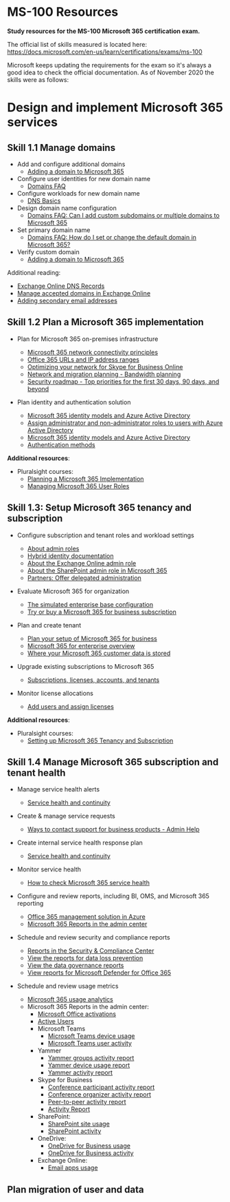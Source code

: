 # MS-100 Resources
**Study resources for the MS-100 Microsoft 365 certification exam.**

The official list of skills measured is located here: https://docs.microsoft.com/en-us/learn/certifications/exams/ms-100

Microsoft keeps updating the requirements for the exam so it's always a good idea to check the official documentation. 
As of November 2020 the skills were as follows:


# Design and implement Microsoft 365 services
## Skill 1.1 Manage domains
- Add and configure additional domains
  - [Adding a domain to Microsoft 365](https://docs.microsoft.com/office365/admin/setup/add-domain?view=o365-worldwide)
- Configure user identities for new domain name
  - [Domains FAQ](https://docs.microsoft.com/en-us/microsoft-365/admin/setup/domains-faq?view=o365-worldwide)
- Configure workloads for new domain name
  - [DNS Basics](https://docs.microsoft.com/en-au/microsoft-365/admin/get-help-with-domains/dns-basics?view=o365-worldwide)
- Design domain name configuration
  - [Domains FAQ: Can I add custom subdomains or multiple domains to Microsoft 365](https://docs.microsoft.com/en-us/microsoft-365/admin/setup/domains-faq?view=o365-worldwide#can-i-add-custom-subdomains-or-multiple-domains-to-microsoft-365)
- Set primary domain name
  - [Domains FAQ: How do I set or change the default domain in Microsoft 365?](https://docs.microsoft.com/en-us/microsoft-365/admin/setup/domains-faq?view=o365-worldwide#how-do-i-set-or-change-the-default-domain-in-microsoft-365)
- Verify custom domain
  - [Adding a domain to Microsoft 365](https://docs.microsoft.com/en-us/microsoft-365/admin/setup/add-domain?view=o365-worldwide)

 Additional reading:
 - [Exchange Online DNS Records](https://docs.microsoft.com/en-us/microsoft-365/enterprise/external-domain-name-system-records?view=o365-worldwide)
 - [Manage accepted domains in Exchange Online](https://docs.microsoft.com/en-us/exchange/mail-flow-best-practices/manage-accepted-domains/manage-accepted-domains)
 - [Adding secondary email addresses](https://docs.microsoft.com/en-us/Exchange/recipients/user-mailboxes/email-addresses?view=exchserver-2019)
 

 
## Skill 1.2 Plan a Microsoft 365 implementation
- Plan for Microsoft 365 on-premises infrastructure
  - [Microsoft 365 network connectivity principles](https://docs.microsoft.com/en-us/microsoft-365/enterprise/microsoft-365-network-connectivity-principles?view=o365-worldwide#new-office-365-endpoint-categories)
  - [Office 365 URLs and IP address ranges](https://docs.microsoft.com/en-us/microsoft-365/enterprise/urls-and-ip-address-ranges?view=o365-worldwide)
  - [Optimizing your network for Skype for Business Online](https://docs.microsoft.com/en-us/SkypeForBusiness/optimizing-your-network/optimizing-your-network?view=o365-worldwide)
  - [Network and migration planning - Bandwidth planning](https://docs.microsoft.com/en-us/microsoft-365/enterprise/network-and-migration-planning?view=o365-worldwide)
  - [Security roadmap - Top priorities for the first 30 days, 90 days, and beyond](https://docs.microsoft.com/en-us/microsoft-365/security/office-365-security/security-roadmap?view=o365-worldwide)
  
- Plan identity and authentication solution
  - [Microsoft 365 identity models and Azure Active Directory](https://docs.microsoft.com/en-us/microsoft-365/enterprise/about-microsoft-365-identity?view=o365-worldwide)
  - [Assign administrator and non-administrator roles to users with Azure Active Directory](https://docs.microsoft.com/en-us/azure/active-directory/fundamentals/active-directory-users-assign-role-azure-portal?context=azure/active-directory/users-groups-roles/context/ugr-context/)
  - [Microsoft 365 identity models and Azure Active Directory](https://docs.microsoft.com/en-us/microsoft-365/enterprise/about-microsoft-365-identity?view=o365-worldwide)
  - [Authentication methods](https://docs.microsoft.com/en-us/azure/active-directory/authentication/concept-authentication-methods)
  
**Additional resources**:
- Pluralsight courses: 
  - [Planning a Microsoft 365 Implementation
](https://app.pluralsight.com/library/courses/planning-m365-implementation/table-of-contents)
  - [Managing Microsoft 365 User Roles](https://app.pluralsight.com/library/courses/managing-microsoft-365-user-roles)
  
## Skill 1.3: Setup Microsoft 365 tenancy and subscription
- Configure subscription and tenant roles and workload settings
  - [About admin roles
](https://docs.microsoft.com/en-us/microsoft-365/admin/add-users/about-admin-roles?view=o365-worldwide)
  - [Hybrid identity documentation
](https://docs.microsoft.com/en-us/azure/active-directory/hybrid/)
  - [About the Exchange Online admin role
  ](https://docs.microsoft.com/en-us/microsoft-365/admin/add-users/about-exchange-online-admin-role?view=o365-worldwide)
  - [About the SharePoint admin role in Microsoft 365](https://docs.microsoft.com/en-us/sharepoint/sharepoint-admin-role?redirectSourcePath=%252farticle%252fAbout-the-SharePoint-Online-admin-role-f08144d5-9d50-4922-8e77-4e1a27b40705)
  - [Partners: Offer delegated administration](https://support.office.microsoft.com/en-us/article/partners-offer-delegated-administration-26530dc0-ebba-415b-86b1-b55bc06b073e?ui=en-US&rs=en-001&ad=US)

 
- Evaluate Microsoft 365 for organization
  - [The simulated enterprise base configuration
](https://docs.microsoft.com/en-us/microsoft-365/enterprise/simulated-ent-base-configuration-microsoft-365-enterprise?view=o365-worldwide)
  - [Try or buy a Microsoft 365 for business subscription](https://docs.microsoft.com/en-us/microsoft-365/commerce/try-or-buy-microsoft-365?view=o365-worldwide)
- Plan and create tenant
  - [Plan your setup of Microsoft 365 for business](https://docs.microsoft.com/en-us/microsoft-365/admin/setup/plan-your-setup?view=o365-worldwide)
  - [Microsoft 365 for enterprise overview](https://docs.microsoft.com/en-us/microsoft-365/enterprise/microsoft-365-overview?view=o365-worldwide)
  - [Where your Microsoft 365 customer data is stored](https://docs.microsoft.com/en-us/microsoft-365/enterprise/o365-data-locations?view=o365-worldwide)
- Upgrade existing subscriptions to Microsoft 365
  - [Subscriptions, licenses, accounts, and tenants](https://docs.microsoft.com/en-us/microsoft-365/enterprise/subscriptions-licenses-accounts-and-tenants-for-microsoft-cloud-offerings?view=o365-worldwide)
- Monitor license allocations
  - [Add users and assign licenses](https://docs.microsoft.com/en-us/microsoft-365/admin/add-users/add-users?view=o365-worldwide)


**Additional resources**:
- Pluralsight courses:
  - [Setting up Microsoft 365 Tenancy and Subscription](https://app.pluralsight.com/library/courses/setting-up-microsoft-365-tenancy-subscription)

## Skill 1.4 Manage Microsoft 365 subscription and tenant health

- Manage service health alerts
  - [Service health and continuity
](https://docs.microsoft.com/en-us/office365/servicedescriptions/office-365-platform-service-description/service-health-and-continuity)

- Create & manage service requests
  - [Ways to contact support for business products - Admin Help](https://docs.microsoft.com/en-us/microsoft-365/admin/contact-support-for-business-products?view=o365-worldwide&viewFallbackFrom=o365-worldwide)

- Create internal service health response plan
  - [Service health and continuity](https://docs.microsoft.com/en-us/office365/servicedescriptions/office-365-platform-service-description/service-health-and-continuity)

- Monitor service health
  - [How to check Microsoft 365 service health](https://docs.microsoft.com/en-us/microsoft-365/enterprise/view-service-health?view=o365-worldwide)

- Configure and review reports, including BI, OMS, and Microsoft 365 reporting
  - [Office 365 management solution in Azure](https://docs.microsoft.com/en-us/azure/azure-monitor/insights/solution-office-365)
  - [Microsoft 365 Reports in the admin center](https://docs.microsoft.com/en-us/microsoft-365/admin/activity-reports/activity-reports?view=o365-worldwide)

- Schedule and review security and compliance reports
  - [Reports in the Security & Compliance Center](https://docs.microsoft.com/en-us/microsoft-365/compliance/reports-in-security-and-compliance?view=o365-worldwide)
  - [View the reports for data loss prevention](https://docs.microsoft.com/en-us/microsoft-365/compliance/view-the-dlp-reports?view=o365-worldwide)
  - [View the data governance reports](https://docs.microsoft.com/en-us/microsoft-365/compliance/view-the-data-governance-reports?view=o365-worldwide)
  - [View reports for Microsoft Defender for Office 365](https://docs.microsoft.com/en-us/microsoft-365/security/office-365-security/view-reports-for-atp?view=o365-worldwide)

- Schedule and review usage metrics
  - [Microsoft 365 usage analytics](https://docs.microsoft.com/en-au/microsoft-365/admin/usage-analytics/usage-analytics?view=o365-worldwide)
  - Microsoft 365 Reports in the admin center:
    - [Microsoft Office activations](https://docs.microsoft.com/en-us/microsoft-365/admin/activity-reports/microsoft-office-activations?view=o365-worldwide)
    - [Active Users](https://docs.microsoft.com/en-us/microsoft-365/admin/activity-reports/active-users?view=o365-worldwide)
    - Microsoft Teams
      - [Microsoft Teams device usage](https://docs.microsoft.com/en-us/microsoft-365/admin/activity-reports/microsoft-teams-device-usage?view=o365-worldwide)
      - [Microsoft Teams user activity](https://docs.microsoft.com/en-us/microsoft-365/admin/activity-reports/microsoft-teams-user-activity?view=o365-worldwide)
    - Yammer
      - [Yammer groups activity report](https://docs.microsoft.com/en-us/microsoft-365/admin/activity-reports/yammer-groups-activity-report?view=o365-worldwide)
      - [Yammer device usage report](https://docs.microsoft.com/en-us/microsoft-365/admin/activity-reports/yammer-device-usage-report?view=o365-worldwide)
      - [Yammer activity report](https://docs.microsoft.com/en-us/microsoft-365/admin/activity-reports/yammer-activity-report?view=o365-worldwide)
    - Skype for Business
      - [Conference participant activity report](https://docs.microsoft.com/en-us/SkypeForBusiness/skype-for-business-online-reporting/conference-participant-activity-report)
      - [Conference organizer activity report](https://docs.microsoft.com/en-us/SkypeForBusiness/skype-for-business-online-reporting/conference-organizer-activity-report)
      - [Peer-to-peer activity report](https://docs.microsoft.com/en-us/SkypeForBusiness/skype-for-business-online-reporting/peer-to-peer-activity-report)
      - [Activity Report](https://docs.microsoft.com/en-us/SkypeForBusiness/skype-for-business-online-reporting/activity-report)
    - SharePoint:
      - [SharePoint site usage](https://docs.microsoft.com/en-us/microsoft-365/admin/activity-reports/sharepoint-site-usage?view=o365-worldwide)
      - [SharePoint activity](https://docs.microsoft.com/en-us/microsoft-365/admin/activity-reports/sharepoint-activity?view=o365-worldwide)
    - OneDrive:
      - [OneDrive for Business usage](https://docs.microsoft.com/en-us/microsoft-365/admin/activity-reports/onedrive-for-business-usage?view=o365-worldwide)
      - [OneDrive for Business activity](https://docs.microsoft.com/en-us/microsoft-365/admin/activity-reports/onedrive-for-business-activity?view=o365-worldwide)
    - Exchange Online:
      - [Email apps usage](https://docs.microsoft.com/en-us/microsoft-365/admin/activity-reports/email-apps-usage?view=o365-worldwide)

 
## Plan migration of user and data